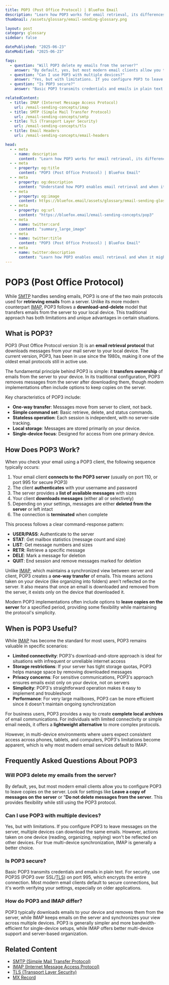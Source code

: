 ```yaml
---
title: POP3 (Post Office Protocol) | BlueFox Email
description: "Learn how POP3 works for email retrieval, its differences from IMAP, and why some users still prefer this traditional email protocol."
thumbnail: /assets/glossary/email-sending-glossary.png

layout: post
category: glossary
sidebar: false

datePublished: "2025-06-23"
dateModified: "2025-06-23"

faqs:
  - question: "Will POP3 delete my emails from the server?"
    answer: "By default, yes, but most modern email clients allow you to configure POP3 to leave copies on the server. Look for settings like \"Leave a copy of messages on the server\" or \"Do not delete messages from the server\". This provides flexibility while still using the POP3 protocol."
  - question: "Can I use POP3 with multiple devices?"
    answer: "Yes, but with limitations. If you configure POP3 to leave messages on the server, multiple devices can download the same emails. However, actions taken on one device (reading, organizing, replying) won't be reflected on other devices. For true multi-device synchronization, IMAP is generally a better choice."
  - question: "Is POP3 secure?"
    answer: "Basic POP3 transmits credentials and emails in plain text. For security, use POP3S (POP3 over SSL/TLS) on port 995, which encrypts the entire connection. Most modern email clients default to secure connections, but it's worth verifying your settings, especially on older applications."

relatedContent:
  - title: IMAP (Internet Message Access Protocol)
    url: /email-sending-concepts/imap
  - title: SMTP (Simple Mail Transfer Protocol)
    url: /email-sending-concepts/smtp
  - title: TLS (Transport Layer Security)
    url: /email-sending-concepts/tls
  - title: Email Headers
    url: /email-sending-concepts/email-headers

head:
  - - meta
    - name: description
      content: "Learn how POP3 works for email retrieval, its differences from IMAP, and why some users still prefer this traditional email protocol."
  - - meta
    - property: og:title
      content: "POP3 (Post Office Protocol) | BlueFox Email"
  - - meta
    - property: og:description
      content: "Understand how POP3 enables email retrieval and when it might be the right choice for your email setup."
  - - meta
    - property: og:image
      content: https://bluefox.email/assets/glossary/email-sending-glossary.png
  - - meta
    - property: og:url
      content: "https://bluefox.email/email-sending-concepts/pop3"
  - - meta
    - name: twitter:card
      content: "summary_large_image"
  - - meta
    - name: twitter:title
      content: "POP3 (Post Office Protocol) | BlueFox Email"
  - - meta
    - name: twitter:description
      content: "Learn how POP3 enables email retrieval and when it might be the right choice for your email setup."
---
```

<GlossaryNavigation/>

# POP3 (Post Office Protocol)

While [SMTP](/email-sending-concepts/smtp) handles sending emails, POP3 is one of the two main protocols used for **retrieving emails** from a server. Unlike its more modern counterpart [IMAP](/email-sending-concepts/imap), POP3 follows a **download-and-delete** model that transfers emails from the server to your local device. This traditional approach has both limitations and unique advantages in certain situations.

## What is POP3?

POP3 (Post Office Protocol version 3) is an **email retrieval protocol** that downloads messages from your mail server to your local device. The current version, POP3, has been in use since the 1980s, making it one of the oldest email protocols still in active use.

The fundamental principle behind POP3 is simple: it **transfers ownership** of emails from the server to your device. In its traditional configuration, POP3 removes messages from the server after downloading them, though modern implementations often include options to keep copies on the server.

Key characteristics of POP3 include:

- **One-way transfer**: Messages move from server to client, not back.
- **Simple command set**: Basic retrieve, delete, and status commands.
- **Stateless operation**: Each session is independent, with no server-side tracking.
- **Local storage**: Messages are stored primarily on your device.
- **Single-device focus**: Designed for access from one primary device.

## How Does POP3 Work?

When you check your email using a POP3 client, the following sequence typically occurs:

1. Your email client **connects to the POP3 server** (usually on port 110, or port 995 for secure POP3)
2. The client **authenticates** with your username and password
3. The server provides a **list of available messages** with sizes
4. Your client **downloads messages** (either all or selectively)
5. Depending on your settings, messages are either **deleted from the server** or left intact
6. The connection is **terminated** when complete

This process follows a clear command-response pattern:
- **USER/PASS**: Authenticate to the server
- **STAT**: Get mailbox statistics (message count and size)
- **LIST**: Get message numbers and sizes
- **RETR**: Retrieve a specific message
- **DELE**: Mark a message for deletion
- **QUIT**: End session and remove messages marked for deletion

Unlike [IMAP](/email-sending-concepts/imap), which maintains a synchronized view between server and client, POP3 creates a **one-way transfer** of emails. This means actions taken on your device (like organizing into folders) aren't reflected on the server. It also means that once an email is downloaded and removed from the server, it exists only on the device that downloaded it.

Modern POP3 implementations often include options to **leave copies on the server** for a specified period, providing some flexibility while maintaining the protocol's simplicity.

## When is POP3 Useful?

While [IMAP](/email-sending-concepts/imap) has become the standard for most users, POP3 remains valuable in specific scenarios:

- **Limited connectivity**: POP3's download-and-store approach is ideal for situations with infrequent or unreliable internet access
- **Storage restrictions**: If your server has tight storage quotas, POP3 helps manage space by removing downloaded messages
- **Privacy concerns**: For sensitive communications, POP3's approach ensures emails exist only on your device, not on servers
- **Simplicity**: POP3's straightforward operation makes it easy to implement and troubleshoot
- **Performance**: For very large mailboxes, POP3 can be more efficient since it doesn't maintain ongoing synchronization

For business users, POP3 provides a way to create **complete local archives** of email communications. For individuals with limited connectivity or simple email needs, it offers a **lightweight alternative** to more complex protocols.

However, in multi-device environments where users expect consistent access across phones, tablets, and computers, POP3's limitations become apparent, which is why most modern email services default to IMAP.

## Frequently Asked Questions About POP3

### Will POP3 delete my emails from the server?
By default, yes, but most modern email clients allow you to configure POP3 to leave copies on the server. Look for settings like **Leave a copy of messages on the server** or "**Do not delete messages from the server**. This provides flexibility while still using the POP3 protocol.

### Can I use POP3 with multiple devices?
Yes, but with limitations. If you configure POP3 to leave messages on the server, multiple devices can download the same emails. However, actions taken on one device (reading, organizing, replying) won't be reflected on other devices. For true multi-device synchronization, IMAP is generally a better choice.

### Is POP3 secure?
Basic POP3 transmits credentials and emails in plain text. For security, use POP3S (POP3 over SSL/[TLS](/email-sending-concepts/tls.md)) on port 995, which encrypts the entire connection. Most modern email clients default to secure connections, but it's worth verifying your settings, especially on older applications.

### How do POP3 and IMAP differ?
POP3 typically downloads emails to your device and removes them from the server, while IMAP keeps emails on the server and synchronizes your view across multiple devices. POP3 is generally simpler and more bandwidth-efficient for single-device setups, while IMAP offers better multi-device support and server-based organization.



## Related Content

- [SMTP (Simple Mail Transfer Protocol)](/email-sending-concepts/smtp)
- [IMAP (Internet Message Access Protocol)](/email-sending-concepts/imap)
- [TLS (Transport Layer Security)](/email-sending-concepts/tls)
- [MX Record](/email-sending-concepts/mx-record)

<GlossaryCTA />